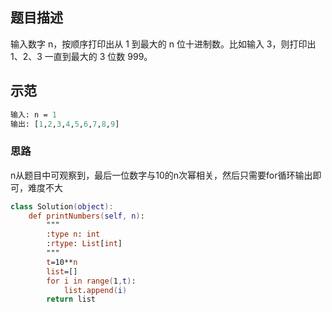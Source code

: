 ## 题目描述
输入数字 n，按顺序打印出从 1 到最大的 n 位十进制数。比如输入 3，则打印出 1、2、3 一直到最大的 3 位数 999。
## 示范

```perl
输入: n = 1
输出: [1,2,3,4,5,6,7,8,9]
```

### 思路
n从题目中可观察到，最后一位数字与10的n次幂相关，然后只需要for循环输出即可，难度不大
```swift
class Solution(object):
    def printNumbers(self, n):
        """
        :type n: int
        :rtype: List[int]
        """
        t=10**n
        list=[]
        for i in range(1,t):
            list.append(i)
        return list
```

